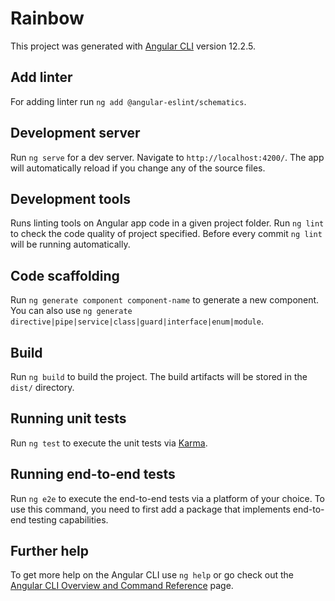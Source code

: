 # Rainbow

This project was generated with [Angular CLI](https://github.com/angular/angular-cli) version 12.2.5.

## Add linter
For adding linter run `ng add @angular-eslint/schematics`. 

## Development server

Run `ng serve` for a dev server. Navigate to `http://localhost:4200/`. The app will automatically reload if you change any of the source files.

## Development tools
Runs linting tools on Angular app code in a given project folder.
Run `ng lint` to check the code quality of project specified.
Before every commit `ng lint` will be running automatically.

## Code scaffolding

Run `ng generate component component-name` to generate a new component. You can also use `ng generate directive|pipe|service|class|guard|interface|enum|module`.

## Build

Run `ng build` to build the project. The build artifacts will be stored in the `dist/` directory.

## Running unit tests

Run `ng test` to execute the unit tests via [Karma](https://karma-runner.github.io).

## Running end-to-end tests

Run `ng e2e` to execute the end-to-end tests via a platform of your choice. To use this command, you need to first add a package that implements end-to-end testing capabilities.

## Further help

To get more help on the Angular CLI use `ng help` or go check out the [Angular CLI Overview and Command Reference](https://angular.io/cli) page.
